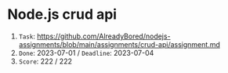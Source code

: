 # Node.js crud api

1. `Task`: https://github.com/AlreadyBored/nodejs-assignments/blob/main/assignments/crud-api/assignment.md
2. `Done`: 2023-07-01 / `Deadline`: 2023-07-04
3. `Score`: 222 / 222
